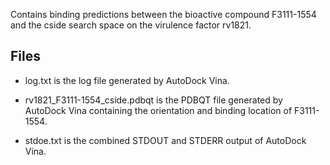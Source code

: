 Contains binding predictions between the bioactive compound F3111-1554 and the cside search space on the virulence factor rv1821.

## Files

- log.txt is the log file generated by AutoDock Vina.

- rv1821_F3111-1554_cside.pdbqt is the PDBQT file generated by AutoDock Vina containing the orientation and binding location of F3111-1554.

- stdoe.txt is the combined STDOUT and STDERR output of AutoDock Vina.

